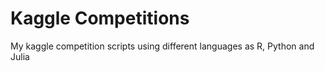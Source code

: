 # Kaggle Competitions
My kaggle competition scripts using different languages as R, Python and Julia
